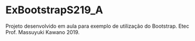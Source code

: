 # ExBootstrapS219_A

Projeto desenvolvido em aula para exemplo de utilização do Bootstrap. 
Etec Prof. Massuyuki Kawano 2019.
